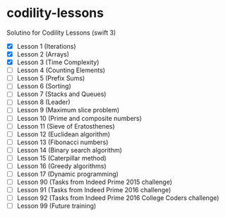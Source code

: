 # codility-lessons
Solutino for Codility Lessons (swift 3)
- [x] Lesson 1 (Iterations)
- [x] Lesson 2 (Arrays)
- [x] Lesson 3 (Time Complexity)
- [ ] Lesson 4 (Counting Elements)
- [ ] Lesson 5 (Prefix Sums)
- [ ] Lesson 6 (Sorting)
- [ ] Lesson 7 (Stacks and Queues)
- [ ] Lesson 8 (Leader)
- [ ] Lesson 9 (Maximum slice problem)
- [ ] Lesson 10 (Prime and composite numbers)
- [ ] Lesson 11 (Sieve of Eratosthenes)
- [ ] Lesson 12 (Euclidean algorithm)
- [ ] Lesson 13 (Fibonacci numbers)
- [ ] Lesson 14 (Binary search algorithm)
- [ ] Lesson 15 (Caterpillar method)
- [ ] Lesson 16 (Greedy algorithms)
- [ ] Lesson 17 (Dynamic programming)
- [ ] Lesson 90 (Tasks from Indeed Prime 2015 challenge)
- [ ] Lesson 91 (Tasks from Indeed Prime 2016 challenge)
- [ ] Lesson 92 (Tasks from Indeed Prime 2016 College Coders challenge)
- [ ] Lesson 99 (Future training)
